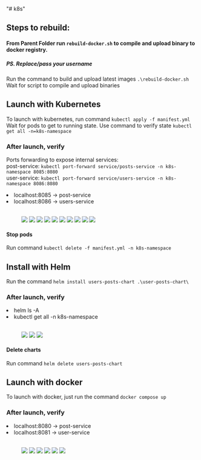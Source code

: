 "# k8s" 

<link rel="stylesheet" type="text/css" href="styles.css">

## Steps to rebuild: 
#### From Parent Folder run `rebuild-docker.sh` to compile and upload binary to docker registry.
##### PS. Replace/pass your username
Run the command to build and upload latest images `.\rebuild-docker.sh`
<br/> Wait for script to compile and upload binaries

## Launch with Kubernetes
To launch with kubernetes, run command `kubectl apply -f manifest.yml`
<br/> Wait for pods to get to running state. Use command to verify state `kubectl get all -n=k8s-namespace`

### After launch, verify
Ports forwarding to expose internal services:
<br/>post-service: `kubectl port-forward service/posts-service -n k8s-namespace 8085:8080`
<br/>user-service: `kubectl port-forward service/users-service -n k8s-namespace 8086:8080`

<li> localhost:8085 -> post-service </li>
<li> localhost:8086 -> users-service </li>

<br/>

<figure>
 <img src="https://github.com/vivek807/k8s/blob/main/Docs/7.jpg?raw=true"/>
 <img src="https://github.com/vivek807/k8s/blob/main/Docs/8.jpg?raw=true"/>
 <img src="https://github.com/vivek807/k8s/blob/main/Docs/9.jpg?raw=true"/>
 <img src="https://github.com/vivek807/k8s/blob/main/Docs/10.jpg?raw=true"/>
 <img src="https://github.com/vivek807/k8s/blob/main/Docs/11.jpg?raw=true"/>
 <img src="https://github.com/vivek807/k8s/blob/main/Docs/12.jpg?raw=true"/>
 <img src="https://github.com/vivek807/k8s/blob/main/Docs/13.jpg?raw=true"/>
 <img src="https://github.com/vivek807/k8s/blob/main/Docs/14.jpg?raw=true"/>
 <img src="https://github.com/vivek807/k8s/blob/main/Docs/15.jpg?raw=true"/>
 <img src="https://github.com/vivek807/k8s/blob/main/Docs/16.jpg?raw=true"/>
</figure>

#### Stop pods
Run command `kubectl delete -f manifest.yml -n k8s-namespace`

## Install with Helm
Run the command `helm install users-posts-chart .\user-posts-chart\`

### After launch, verify
<li>helm ls -A </li>
<li>kubectl get all -n k8s-namespace</li>

<br/>

<figure>
<img src="https://github.com/vivek807/k8s/blob/main/Docs/helm1.jpg?raw=true"/>
<img src="https://github.com/vivek807/k8s/blob/main/Docs/helm2.jpg?raw=true"/>
<img src="https://github.com/vivek807/k8s/blob/main/Docs/helm4.jpg?raw=true"/>
</figure>

#### Delete charts
Run command `helm delete users-posts-chart`

## Launch with docker
To launch with docker, just run the command `docker compose up`

### After launch, verify 
<li> localhost:8080 -> post-service </li>
<li> localhost:8081 -> user-service </li>

<br/>

<figure>
<img src="https://github.com/vivek807/k8s/blob/main/Docs/1.jpg?raw=true"/>
<img src="https://github.com/vivek807/k8s/blob/main/Docs/2.jpg?raw=true"/>
<img src="https://github.com/vivek807/k8s/blob/main/Docs/3.jpg?raw=true"/>
<img src="https://github.com/vivek807/k8s/blob/main/Docs/4.jpg?raw=true"/>
<img src="https://github.com/vivek807/k8s/blob/main/Docs/5.jpg?raw=true"/>
<img src="https://github.com/vivek807/k8s/blob/main/Docs/6.jpg?raw=true"/>
</figure>
